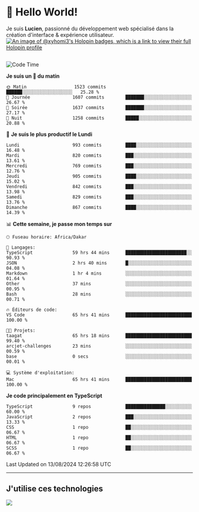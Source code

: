 # 👋 Hello World!

Je suis **Lucien**, passionné du développement web spécialisé dans la création d'interface & expérience utilisateur.
[![An image of @xyhomi3's Holopin badges, which is a link to view their full Holopin profile](https://holopin.me/xyhomi3)](https://holopin.io/@xyhomi3)

##

<!--START_SECTION:waka-->
![Code Time](http://img.shields.io/badge/Code%20Time-1%2C777%20hrs%201%20min-blue)

**Je suis un 🐤 du matin** 

```text
🌞 Matin                  1523 commits        ██████░░░░░░░░░░░░░░░░░░░   25.28 % 
🌆 Journée                1607 commits        ███████░░░░░░░░░░░░░░░░░░   26.67 % 
🌃 Soirée                 1637 commits        ███████░░░░░░░░░░░░░░░░░░   27.17 % 
🌙 Nuit                   1258 commits        █████░░░░░░░░░░░░░░░░░░░░   20.88 % 
```
📅 **Je suis le plus productif le Lundi** 

```text
Lundi                    993 commits         ████░░░░░░░░░░░░░░░░░░░░░   16.48 % 
Mardi                    820 commits         ███░░░░░░░░░░░░░░░░░░░░░░   13.61 % 
Mercredi                 769 commits         ███░░░░░░░░░░░░░░░░░░░░░░   12.76 % 
Jeudi                    905 commits         ████░░░░░░░░░░░░░░░░░░░░░   15.02 % 
Vendredi                 842 commits         ███░░░░░░░░░░░░░░░░░░░░░░   13.98 % 
Samedi                   829 commits         ███░░░░░░░░░░░░░░░░░░░░░░   13.76 % 
Dimanche                 867 commits         ████░░░░░░░░░░░░░░░░░░░░░   14.39 % 
```


📊 **Cette semaine, je passe mon temps sur** 

```text
🕑︎ Fuseau horaire: Africa/Dakar

💬 Langages: 
TypeScript               59 hrs 44 mins      ███████████████████████░░   90.93 % 
JSON                     2 hrs 40 mins       █░░░░░░░░░░░░░░░░░░░░░░░░   04.08 % 
Markdown                 1 hr 4 mins         ░░░░░░░░░░░░░░░░░░░░░░░░░   01.64 % 
Other                    37 mins             ░░░░░░░░░░░░░░░░░░░░░░░░░   00.95 % 
Bash                     28 mins             ░░░░░░░░░░░░░░░░░░░░░░░░░   00.71 % 

🔥 Éditeurs de code: 
VS Code                  65 hrs 41 mins      █████████████████████████   100.00 % 

🐱‍💻 Projets: 
taagat                   65 hrs 18 mins      █████████████████████████   99.40 % 
arcjet-challenges        23 mins             ░░░░░░░░░░░░░░░░░░░░░░░░░   00.59 % 
base                     0 secs              ░░░░░░░░░░░░░░░░░░░░░░░░░   00.01 % 

💻 Système d'exploitation: 
Mac                      65 hrs 41 mins      █████████████████████████   100.00 % 
```

**Je code principalement en TypeScript** 

```text
TypeScript               9 repos             ███████████████░░░░░░░░░░   60.00 % 
JavaScript               2 repos             ███░░░░░░░░░░░░░░░░░░░░░░   13.33 % 
CSS                      1 repo              ██░░░░░░░░░░░░░░░░░░░░░░░   06.67 % 
HTML                     1 repo              ██░░░░░░░░░░░░░░░░░░░░░░░   06.67 % 
SCSS                     1 repo              ██░░░░░░░░░░░░░░░░░░░░░░░   06.67 % 
```




 Last Updated on 13/08/2024 12:26:58 UTC
<!--END_SECTION:waka-->
---

## J'utilise ces technologies

<p align="left">
  <a href="https://skillicons.dev">
    <img src="https://skillicons.dev/icons?i=ts,js,md,scss,tailwind,react,docker,express,astro,vite,nextjs,vercel,figma,ableton" />
  </a>
</p>

